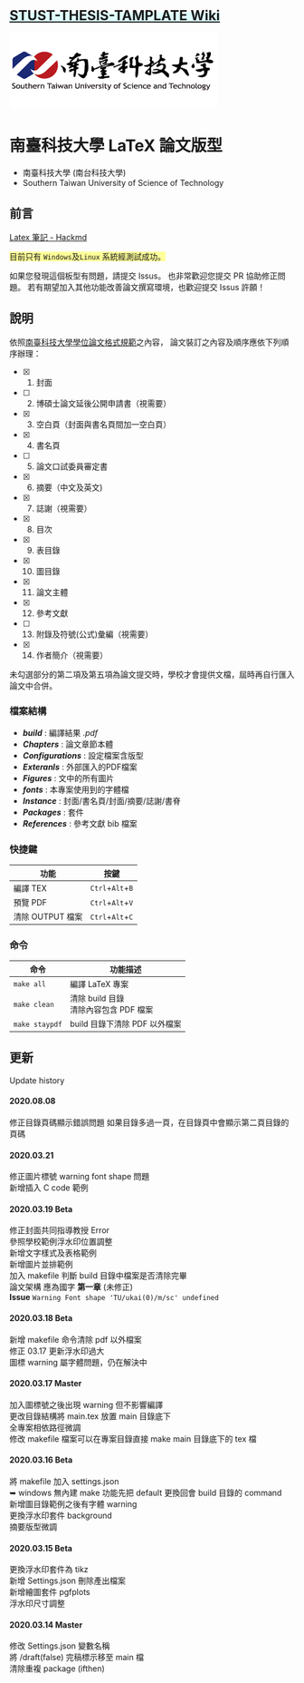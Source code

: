 <span style="background-color: #DEFFFF"><font Size="5">   [**STUST-THESIS-TAMPLATE Wiki**](https://github.com/yingchao-chen/STUST-thesis-template/wiki)</font></span>

[![](Figures/Logos/stustlargelogo.png "研究生學位考試專區")](https://academic.stust.edu.tw/tc/node/DegreeExam)

# 南臺科技大學 LaTeX 論文版型

- 南臺科技大學 (南台科技大學)
- Southern Taiwan University of Science of Technology

## 前言
[Latex 筆記 - Hackmd](https://hackmd.io/@YingChao/LaTeX/)

<span style="background-color: #FFFF99">目前只有 `Windows`及`Linux` 系統經測試成功。</span>

如果您發現這個板型有問題，請提交 Issus。
也非常歡迎您提交 PR 協助修正問題。
若有期望加入其他功能改善論文撰寫環境，也歡迎提交 Issus 許願！ 

## 說明
依照[南臺科技大學學位論文格式規範](https://academic.stust.edu.tw/tc/node/DegreeExam)之內容，
論文裝訂之內容及順序應依下列順序辦理：
- [X] 1. 封面
- [ ] 2. 博碩士論文延後公開申請書（視需要）
- [X] 3. 空白頁（封面與書名頁間加一空白頁）
- [X] 4. 書名頁
- [ ] 5. 論文口試委員審定書
- [X] 6. 摘要（中文及英文)
- [X] 7. 誌謝（視需要）
- [X] 8. 目次
- [X] 9. 表目錄
- [X] 10. 圖目錄
- [X] 11. 論文主體
- [X] 12. 參考文獻
- [ ] 13. 附錄及符號(公式)彙編（視需要）
- [X] 14. 作者簡介（視需要）

未勾選部分的第二項及第五項為論文提交時，學校才會提供文檔，屆時再自行匯入論文中合併。
### 檔案結構
* ***build*** : 編譯結果 *.pdf*
* ***Chapters*** : 論文章節本體
* ***Configurations*** : 設定檔案含版型
* ***Exteranls*** : 外部匯入的PDF檔案
* ***Figures*** : 文中的所有圖片
* ***fonts*** : 本專案使用到的字體檔
* ***Instance*** : 封面/書名頁/封面/摘要/誌謝/書脊
* ***Packages*** : 套件
* ***References*** : 參考文獻 bib 檔案

### 快捷鍵
|功能|按鍵|
|----|----|
|編譯 TEX|`Ctrl`+`Alt`+`B`|
|預覽 PDF|`Ctrl`+`Alt`+`V`|
|清除 OUTPUT 檔案|`Ctrl`+`Alt`+`C`|

### 命令
|命令|功能描述|
|----|----|
|`make all`|編譯 LaTeX 專案|
|`make clean`| 清除 build 目錄<br>清除內容包含 PDF 檔案|
|`make staypdf`| build 目錄下清除  PDF 以外檔案|

## 更新
Update history
#### 2020.08.08
修正目錄頁碼顯示錯誤問題
如果目錄多過一頁，在目錄頁中會顯示第二頁目錄的頁碼

#### 2020.03.21
修正圖片標號 warning font shape 問題 <br>
新增插入 C code 範例

#### 2020.03.19 Beta
修正封面共同指導教授 Error <br>
參照學校範例浮水印位置調整 <br>
新增文字樣式及表格範例 <br>
新增圖片並排範例 <br>
加入 makefile 判斷 build 目錄中檔案是否清除完畢 <br>
論文架構 應為國字 **第一章** (未修正) <br>
**Issue** `Warning Font shape 'TU/ukai(0)/m/sc' undefined`

#### 2020.03.18 Beta
新增 makefile 命令清除 pdf 以外檔案<br>
修正 03.17 更新浮水印過大<br>
圖標 warning 屬字體問題，仍在解決中

#### 2020.03.17 Master
加入圖標號之後出現 warning 但不影響編譯<br>
更改目錄結構將 main.tex 放置 main 目錄底下 <br>
全專案相依路徑微調 <br>
修改 makefile 檔案可以在專案目錄直接 make main 目錄底下的 tex 檔 

#### 2020.03.16 Beta
將 makefile 加入 settings.json <br>
➥ windows 無內建 make 功能先把 default 更換回會 build 目錄的 command <br>
新增圖目錄範例之後有字體 warning <br>
更換浮水印套件 background <br>
摘要版型微調

#### 2020.03.15 Beta
更換浮水印套件為 tikz <br>
新增 Settings.json 刪除產出檔案 <br>
新增繪圖套件 pgfplots <br>
浮水印尺寸調整

#### 2020.03.14 Master
修改 Settings.json 變數名稱<br>
將 /draft(false) 完稿標示移至 main 檔<br>
清除重複 package (ifthen)
